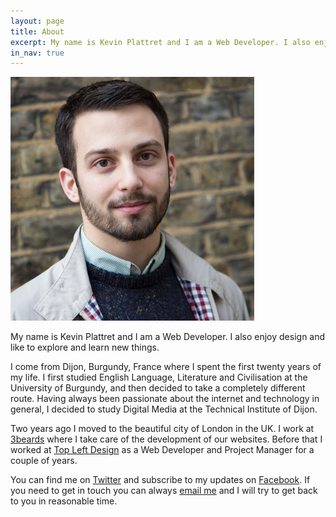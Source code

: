 ```yaml
---
layout: page
title: About
excerpt: My name is Kevin Plattret and I am a Web Developer. I also enjoy design and like to explore and learn new things.
in_nav: true
---
```


![{{ site.title }}](/img/page-about.jpg)

My name is Kevin Plattret and I am a Web Developer. I also enjoy design and like to explore and learn new things.

I come from Dijon, Burgundy, France where I spent the first twenty years of my life. I first studied English Language, Literature and Civilisation at the University of Burgundy, and then decided to take a completely different route. Having always been passionate about the internet and technology in general, I decided to study Digital Media at the Technical Institute of Dijon.

Two years ago I moved to the beautiful city of London in the UK. I work at [3beards](//3-beards.com) where I take care of the development of our websites. Before that I worked at [Top Left Design](//topleftdesign.com) as a Web Developer and Project Manager for a couple of years.

You can find me on [Twitter](//twitter.com/kplattret) and subscribe to my updates on [Facebook](//facebook.com/kevinplattret). If you need to get in touch you can always [email me](mailto:kevin@plattret.me) and I will try to get back to you in reasonable time.
